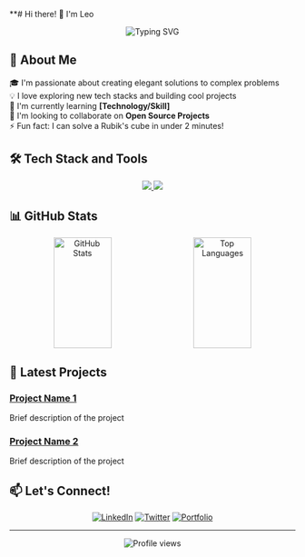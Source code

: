 **# Hi there! 👋 I'm Leo

<div align="center">
  <img src="https://readme-typing-svg.herokuapp.com?font=Fira+Code&pause=1000&width=435&lines=Software+Engineer;Full+Stack+Developer;Always+learning+new+things" alt="Typing SVG" />
</div>

## 🚀 About Me
🎓 I'm passionate about creating elegant solutions to complex problems  
💡 I love exploring new tech stacks and building cool projects  
🌱 I'm currently learning **[Technology/Skill]**  
👯 I'm looking to collaborate on **Open Source Projects**  
⚡ Fun fact: I can solve a Rubik's cube in under 2 minutes!

## 🛠️ Tech Stack and Tools
<div align="center">
  <a href="https://skillicons.dev">
    <img src="https://skillicons.dev/icons?i=py,cpp,cs,js,html,css,react,swift,unity,godot" />
    <img src="https://skillicons.dev/icons?i=figma,git,mysql,nextjs,firebase,postman,matlab,r,tailwind,blender" />
  </a>
</div>

## 📊 GitHub Stats
<div align="center" style="display: flex; justify-content: center; gap: 20px;">
  <img height="195" width="45%" src="https://github-readme-stats.vercel.app/api?username=LeoPeque&show_icons=true&theme=onedark" alt="GitHub Stats" />
  
  <img height="195" width="45%" src="https://github-readme-stats-psi-bice.vercel.app/api/top-langs/?username=LeoPeque&theme=onedark&hide=jupyter%20notebook,HLSL,ShaderLab&langs_count=8&count_private=true&include_all_commits=true&layout=normal" alt="Top Languages" />
</div>

## 🎯 Latest Projects
### [Project Name 1](link)
Brief description of the project

### [Project Name 2](link)
Brief description of the project

## 📫 Let's Connect!
<div align="center">
  
[![LinkedIn](https://img.shields.io/badge/LinkedIn-0077B5?style=for-the-badge&logo=linkedin&logoColor=white)](your-linkedin-url)
[![Twitter](https://img.shields.io/badge/Twitter-1DA1F2?style=for-the-badge&logo=twitter&logoColor=white)](your-twitter-url)
[![Portfolio](https://img.shields.io/badge/Portfolio-FF5722?style=for-the-badge&logo=google-chrome&logoColor=white)](your-portfolio-url)

</div>

---
<div align="center">
  <img src="https://komarev.com/ghpvc/?username=YOUR_USERNAME&color=blueviolet&style=flat-square" alt="Profile views" />
</div>


